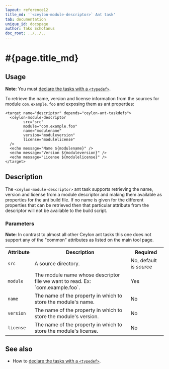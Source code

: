 ```yaml
---
layout: reference12
title_md: '`<ceylon-module-descriptor>` Ant task'
tab: documentation
unique_id: docspage
author: Tako Schotanus
doc_root: ../../..
---
```


# #{page.title_md}

## Usage 

**Note**: You must [declare the tasks with a `<typedef>`](../ant).

To retrieve the name, version and license information from the sources
for module `com.example.foo` and exposing them as ant properties:

<!-- lang: xml -->
    <target name="descriptor" depends="ceylon-ant-taskdefs">
      <ceylon-module-descriptor
            src="src"
            module="com.example.foo"
            name="modulename"
            version="moduleversion"
            license="modulelicense"
      />
      <echo message="Name ${modulename}" />
      <echo message="Version ${moduleversion}" />
      <echo message="License ${modulelicense}" />
    </target>

## Description

The `<ceylon-module-descriptor>` ant task supports retrieving
the name, version and license from a module descriptor and making
them available as properties for the ant build file. If no name
is given for the different properties that can be retrieved then
that particular attribute from the descriptor will not be available
to the build script.

### Parameters

**Note**: In contrast to almost all other Ceylon ant tasks this one
does not support any of the "common" attributes as listed on the main
tool page.

<table class="ant-parameters">
<tbody>
<tr>
<th>Attribute</th>
<th>Description</th>
<th>Required</th>
</tr>

<tr>
<td><code>src</code></td>
<td>A source directory.</td>
<td>No, default is <i>source</i></td>
</tr>

<tr>
<td id="param-module"><code>module</code></td>
<td>The module name whose descriptor file we want to read. Ex: `com.example.foo`.</td>
<td>Yes</td>
</tr>

<tr>
<td><code>name</code></td>
<td>The name of the property in which to store the module's name.</td>
<td>No</td>
</tr>

<tr>
<td><code>version</code></td>
<td>The name of the property in which to store the module's version.</td>
<td>No</td>
</tr>

<tr>
<td><code>license</code></td>
<td>The name of the property in which to store the module's license.</td>
<td>No</td>
</tr>

</tbody>
</table>

## See also

* How to [declare the tasks with a `<typedef>`](../ant).

